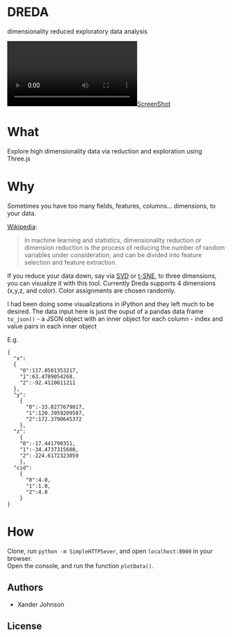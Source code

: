 # DREDA
dimensionality reduced exploratory data analysis


[![ScreenShot](https://rawgit.com/dredagroup/dreda/master/data/demo.webm)](https://rawgit.com/dredagroup/dreda/master/data/demo.webm)

# What

Explore high dimensionality data via reduction and exploration using Three.js

# Why

Sometimes you have too many fields, features, columns... dimensions, to your data. 

[Wikipedia](http://en.wikipedia.org/wiki/Dimensionality_reduction):
>In machine learning and statistics, dimensionality reduction or dimension reduction is the process of reducing the number of random variables under consideration, and can be divided into feature selection and feature extraction.

If you reduce your data down, say via [SVD](http://en.wikipedia.org/wiki/Singular_value_decomposition) or [t-SNE](http://en.wikipedia.org/wiki/T-distributed_stochastic_neighbor_embedding), to three dimensions, you can visualize it with this tool. Currently Dreda supports 4 dimensions (x,y,z, and color). Color assignments are chosen randomly. 

I had been doing some visualizations in iPython and they left much to be desired. The data input here is just the ouput of a pandas data frame `to_json()` - a JSON object with an inner object for each column - index and value pairs in each inner object

E.g.
```
{
  "x":
  {
    "0":117.0501353217,
    "1":63.4789054268,
    "2":-92.4110611211
  },
  "y":
    {
      "0":-33.8277679817,
      "1":120.3959209587,
      "2":172.3790645372
    },
  "z":
    {
    "0":-17.441790351,
    "1":-34.4737315608,
    "2":-224.6172323059
    },
  "cid":
    {
      "0":4.0,
      "1":1.0,
      "2":4.0
    }
}
```
# How

Clone, run `python -m SimpleHTTPSever`, and open `localhost:8000` in your browser.  
Open the console, and run the function `plotData()`. 

## Authors 

* Xander Johnson

## License

